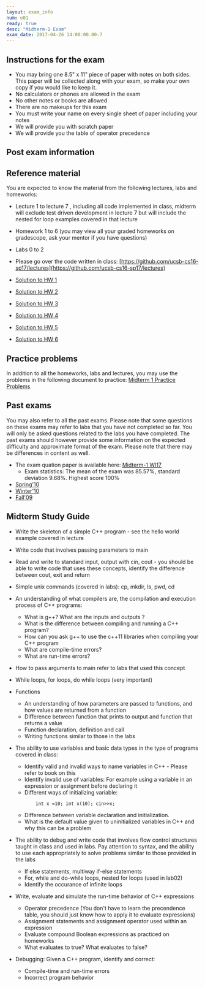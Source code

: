```yaml
---
layout: exam_info
num: e01
ready: true
desc: "Midterm-1 Exam"
exam_date: 2017-04-26 14:00:00.00-7
---
```

## Instructions for the exam

* You may bring one 8.5" x 11" piece of paper with notes on both sides. This paper will be collected along with your exam, so make your own copy if you would like to keep it.
* No calculators or phones are allowed in the exam 
* No other notes or books are allowed
* There are no makeups for this exam 
* You must write your name on every single sheet of paper including your notes
* We will provide you with scratch paper
* We will provide you the table of operator precedence

## Post exam information



## Reference material
You are expected to know the material from the following lectures, labs and homeworks:

* Lecture 1 to lecture 7 , including all code implemented in class, midterm will exclude test driven development in lecture 7 but will include the nested for loop examples covered in that lecture
* Homework 1 to 6 (you may view all your graded homeworks on gradescope, ask your mentor if you have questions)
* Labs 0 to 2
* Please go over the code written in class:
[https://github.com/ucsb-cs16-sp17/lectures](https://github.com/ucsb-cs16-sp17/lectures)

* [Solution to HW 1](https://drive.google.com/file/d/0B1z9k2M7uTvJdVNpT1oxd0h5N3c/view?usp=sharing)
* [Solution to HW 2](https://drive.google.com/file/d/0B1z9k2M7uTvJTzNFcnpEY2FhOHc/view?usp=sharing)
* [Solution to HW 3](https://drive.google.com/file/d/0B1z9k2M7uTvJSG03WmdkZkdzclk/view?usp=sharing)
* [Solution to HW 4](https://drive.google.com/file/d/0B1z9k2M7uTvJNzhSdS1yaVlEUnM/view?usp=sharing)
* [Solution to HW 5](https://drive.google.com/file/d/0B1z9k2M7uTvJazdGOTlaMTU5eVk/view?usp=sharing)
* [Solution to HW 6](https://drive.google.com/file/d/0B1z9k2M7uTvJRldqUkprUXdkMVdlc3BYRWlubzZsb2hyUjNN/view?usp=sharing)


## Practice problems

In addition to all the homeworks, labs and lectures, you may use the problems in the following document to practice:
[Midterm 1 Practice Problems](https://docs.google.com/document/d/1-hpeFpfTvdcvNeTgvdJpWsLrkXrpdrq4-ZA1Dg7fC6w/edit?usp=sharing)

## Past exams
You may also refer to all the past exams. Please note that some questions on these exams may refer to labs that you have not completed so far. You will only be asked questions related to the labs you have completed. The past exams should however provide some information on the expected difficulty and approximate format of the exam. Please note that there may be differences in content as well.

* The exam quation paper is available here: [Midterm-1 WI17](https://drive.google.com/file/d/0B__7284Jee0fS1hYSW1yMUpYd2s/view?usp=sharing)
	* Exam statistics: The mean of the exam was 85.57%, standard deviation 9.68%. Highest score 100%
* [Spring'10](http://www.cs.ucsb.edu/~pconrad/cs16/10S/exams/)
* [Winter'10](http://www.cs.ucsb.edu/~pconrad/cs16/10W/exams/)
* [Fall'09](http://www.cs.ucsb.edu/~pconrad/cs16/09F/exams)

## Midterm Study Guide

* Write the skeleton of a simple C++ program - see the hello world example covered in lecture
* Write code that involves passing parameters to main
* Read and write to standard input, output with cin, cout - you should be able to write code that uses these concepts, identify the difference between cout, exit and return 
* Simple unix commands (covered in labs): cp, mkdir, ls, pwd, cd
* An understanding of what compilers are, the compilation and execution process of C++ programs: 
	* What is g++? What are the inputs and outputs ?
	* What is the difference between compiling and running a C++ program?
	* How can you ask g++ to use the c++11 libraries when compiling your C++ program
	* What are compile-time errors?
	* What are run-time errors?

* How to pass arguments to main refer to labs that used this concept

* While loops, for loops, do while loops (very important)

* Functions
  * An understanding of how parameters are passed to functions, and how values are returned from a function
  * Difference between function that prints to output and function that returns a value
  * Function declaration, definition and call
  * Writing functions similar to those in the labs

* The ability to use variables and basic data types in the type of programs covered in class:
	* Identify valid and invalid ways to name variables in C++ - Please refer to book on this
	* Identify invalid use of variables: For example using a variable in an expression or assignment before declaring it
	* Different ways of initializing variable: 
		```
			int x =10; int x(10); cin>>x;
		```
	* Difference between variable declaration and initialization.
	* What is the default value given to uninitialized variables in C++ and why this can be a problem

* The ability to debug and write code that involves flow control structures taught in class and used in labs. Pay attention to syntax, and the ability to use each appropriately to solve problems similar to those provided in the labs
	* If else statements, multiway if-else statements
	* For, while and do-while loops, nested for loops (used in lab02)
	* Identify the occurance of infinite loops


* Write, evaluate and simulate the run-time behavior of C++ expressions
	* Operator precedence (You don't have to learn the precendence table, you should just know how to apply it to evaluate expressions)
	* Assignment statements and assignment operator used within an expression
	* Evaluate compound Boolean expressions as practiced on homeworks
	* What evaluates to true? What evaluates to false?



* Debugging: Given a C++ program, identify and correct:
	* Compile-time and run-time errors
	* Incorrect program behavior


